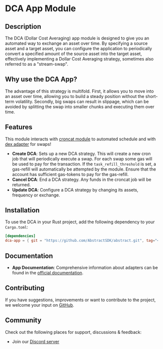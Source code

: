 # DCA App Module

## Description

The DCA (Dollar Cost Averaging) app module is designed to give you an automated way to exchange an asset over time. By specifying a source asset and a target asset, you can configure the application to periodically convert a specified amount of the source asset into the target asset, effectively implementing a Dollar Cost Averaging strategy, sometimes also referred to as a "stream-swap".

## Why use the DCA App?

The advantage of this strategy is multifold. First, it allows you to move into an asset over time, allowing you to build a steady position without the short-term volatility. Secondly, big swaps can result in slippage, which can be avoided by splitting the swap into smaller chunks and executing them over time.

## Features

This module interacts with [croncat module](https://github.com/AbstractSDK/abstract/tree/main/modules/contracts/apps/croncat) to automated schedule and with [dex adapter](https://github.com/AbstractSDK/abstract/tree/main/modules/contracts/adapters/dex) for swaps!

- **Create DCA**: Sets up a new DCA strategy. This will create a new cron job that will periodically execute a swap. For each swap some gas will be used to pay for the transaction. If the `task_refill_threshold` is set, a gas-refill will automatically be attempted by the module. Ensure that the account has sufficient gas-tokens to pay for the gas-refill.
- **Cancel DCA**: End a DCA strategy. Any funds in the croncat job will be returned.
- **Update DCA**: Configure a DCA strategy by changing its assets, frequency or exchange.

## Installation

To use the DCA in your Rust project, add the following dependency to your `Cargo.toml`:

```toml
[dependencies]
dca-app = { git = "https://github.com/AbstractSDK/abstract.git", tag="<latest-tag>", default-features = false }
```

## Documentation

- **App Documentation**: Comprehensive information about adapters can be found in the [official documentation](https://docs.abstract.money/framework/module_types.html#apps).

## Contributing

If you have suggestions, improvements or want to contribute to the project, we welcome your input on [GitHub](https://github.com/AbstractSDK/abstract).

## Community
Check out the following places for support, discussions & feedback:

- Join our [Discord server](https://discord.com/invite/uch3Tq3aym)
